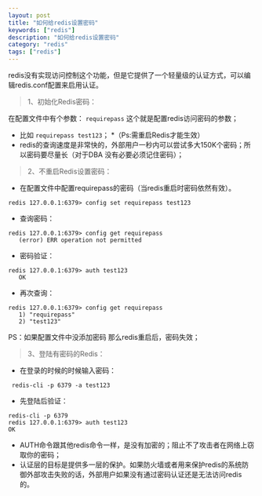 ```yaml
---
layout: post
title: "如何给redis设置密码"
keywords: ["redis"]
description: "如何给redis设置密码"
category: "redis"
tags: ["redis"]
---
```

redis没有实现访问控制这个功能，但是它提供了一个轻量级的认证方式，可以编辑redis.conf配置来启用认证。

> 1、初始化Redis密码：

在配置文件中有个参数： `requirepass`  这个就是配置redis访问密码的参数；
* 比如 `requirepass test123`；
*（Ps:需重启Redis才能生效）
* redis的查询速度是非常快的，外部用户一秒内可以尝试多大150K个密码；所以密码要尽量长（对于DBA 没有必要必须记住密码）；


> 2、不重启Redis设置密码：
* 在配置文件中配置requirepass的密码（当redis重启时密码依然有效）。
``` 
redis 127.0.0.1:6379> config set requirepass test123
```
* 查询密码：
```
redis 127.0.0.1:6379> config get requirepass
   (error) ERR operation not permitted
```
* 密码验证：
```
redis 127.0.0.1:6379> auth test123
   OK
```
* 再次查询：
```
redis 127.0.0.1:6379> config get requirepass
   1) "requirepass"
   2) "test123"
```
PS：如果配置文件中没添加密码 那么redis重启后，密码失效；

>  3、登陆有密码的Redis：
* 在登录的时候的时候输入密码：
```
 redis-cli -p 6379 -a test123
```
* 先登陆后验证：
```
redis-cli -p 6379
redis 127.0.0.1:6379> auth test123
OK
```
*  AUTH命令跟其他redis命令一样，是没有加密的；阻止不了攻击者在网络上窃取你的密码；
*  认证层的目标是提供多一层的保护。如果防火墙或者用来保护redis的系统防御外部攻击失败的话，外部用户如果没有通过密码认证还是无法访问redis的。
